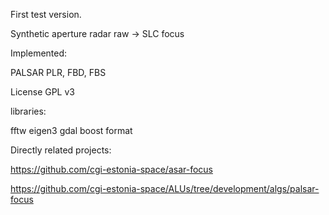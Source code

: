 First test version.

Synthetic aperture radar raw -> SLC focus

Implemented:

PALSAR PLR, FBD, FBS



License GPL v3

libraries:

fftw
eigen3
gdal
boost
format



Directly related projects:

https://github.com/cgi-estonia-space/asar-focus

https://github.com/cgi-estonia-space/ALUs/tree/development/algs/palsar-focus

